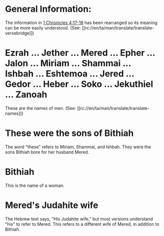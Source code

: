 # General Information:

The information in [1 Chronicles 4:17-18](./17.md) has been rearranged so its meaning can be more easily understood. (See: [[rc://en/ta/man/translate/translate-versebridge]])

# Ezrah ... Jether ... Mered ... Epher ... Jalon ... Miriam ... Shammai ... Ishbah ... Eshtemoa ... Jered ... Gedor ... Heber ... Soko ... Jekuthiel ... Zanoah

These are the names of men. (See: [[rc://en/ta/man/translate/translate-names]])

# These were the sons of Bithiah

The word "these" refers to Miriam, Shammai, and Ishbah. They were the sons Bithiah bore for her husband Mered.

# Bithiah

This is the name of a woman.

# Mered's Judahite wife

The Hebrew text says, "His Judahite wife," but most versions understand "his" to refer to Mered. This refers to a different wife of Mered, in addition to Bithiah.

